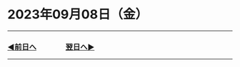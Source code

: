 # 2023年09月08日（金）

---

### [◀️前日へ](https://github.com/yuasys/chatty-journal/blob/main/2023/09/2023-09-07.md)&emsp;&emsp;&emsp;&emsp;[翌日へ▶️](https://github.com/yuasys/chatty-journal/blob/main/2023/09/2023-09-09.md)

---
